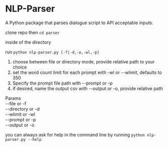 # NLP-Parser
A Python package that parses dialogue script to API acceptable inputs.

clone repo 
then `cd parser`

inside of the directory

run  `python nlp-parser.py [-f|-d,-o,-wl,-p]`

1) choose between file or directory mode, provide relative path to your choice
2) set the word count limit for each prompt with -wl or --wlimit, defaults to 350
3) Specify the prompt file path with --prompt or -p
4) if desired, name the output csv with --output or -o, provide relative path

Params\
--file or -f\
--directory or -d\
--wlimit or -wl\
--prompt or -p\
--output or -o

you can always ask for help in the command line by running
 `python nlp-parser.py --help`

